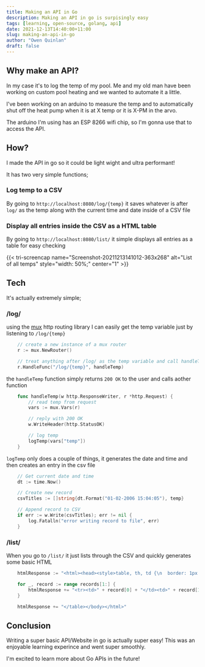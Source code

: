 ```yaml
---
title: Making an API in Go
description: Making an API in go is surpisingly easy
tags: [learning, open-source, golang, api]
date: 2021-12-13T14:40:00+11:00
slug: making-an-api-in-go
author: "Owen Quinlan"
draft: false
---
```


## Why make an API?

In my case it's to log the temp of my pool.
Me and my old man have been working on custom pool heating and we wanted to automate it a little.

I've been working on an arduino to measure the temp and to automatically shut off the heat pump when it is at X temp or it is X-PM in the arvo.

The arduino I'm using has an ESP 8266 wifi chip, so I'm gonna use that to access the API.

## How?

I made the API in go so it could be light wight and ultra performant!

It has two very simple functions;

### Log temp to a CSV

By going to `http://localhost:8080/log/{temp}` it saves whatever is after `log/` as the temp along with the current time and date inside of a CSV file

### Display all entries inside the CSV as a HTML table

By going to `http://localhost:8080/list/` it simple displays all entries as a table for easy checking

{{< tri-screencap name="Screenshot-20211213141012-363x268" alt="List of all temps" style="width: 50%;" center="1" >}}

## Tech

It's actually extremely simple;

### /log/

using the [mux]() http routing library I can easily get the temp variable just by listening to `/log/{temp}` 

```go
    // create a new instance of a mux router
	r := mux.NewRouter()

	// treat anything after /log/ as the temp variable and call handleTemp
	r.HandleFunc("/log/{temp}", handleTemp)
```

the `handleTemp` function simply returns `200 OK` to the user and calls aother function

```go
    func handleTemp(w http.ResponseWriter, r *http.Request) {
	    // read temp from request
	    vars := mux.Vars(r)

	    // reply with 200 OK
	    w.WriteHeader(http.StatusOK)

	    // log temp
	    logTemp(vars["temp"])
    }
```

`logTemp` only does a couple of things, it generates the date and time and then creates an entry in the csv file

```go
    // Get current date and time
	dt := time.Now()

    // Create new record
	csvTitles := []string{dt.Format("01-02-2006 15:04:05"), temp}

	// Append record to CSV
	if err := w.Write(csvTitles); err != nil {
		log.Fatalln("error writing record to file", err)
	}
```

### /list/

When you go to `/list/` it just lists through the CSV and quickly generates some basic HTML

```go
    htmlResponse := "<html><head><style>table, th, td {\n  border: 1px solid black;\n}</style></head><body><table><tr><th>Date</th><th>Temperature</th></tr>"

	for _, record := range records[1:] {
		htmlResponse += "<tr><td>" + record[0] + "</td><td>" + record[1] + "</td></tr>"
	}

	htmlResponse += "</table></body></html>"
```

## Conclusion

Writing a super basic API/Website in go is actually super easy! This was an enjoyable learning experince and went super smoothly.

I'm excited to learn more about Go APIs in the future!
